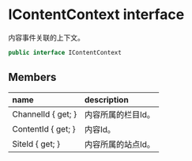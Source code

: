 # IContentContext interface

内容事件关联的上下文。

``` c#
public interface IContentContext
```

## Members

| name | description |
| :----- | :----- |
|ChannelId { get; }	|内容所属的栏目Id。|
|ContentId { get; }	|内容Id。|
|SiteId { get; }	|内容所属的站点Id。|

